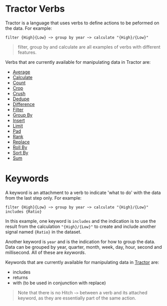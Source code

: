 # Tractor Verbs

Tractor is a language that uses verbs to define actions to be peformed on the data. For example:

```
filter {High}{Low} ~> group by year ~> calculate "{High}/{Low}" 
```

> filter, group by and calculate are all examples of verbs with different features.


Verbs that are currently available for manipulating data in Tractor are:

- [Average](average.md)
- [Calculate](calculate.md)
- [Count](count.md)
- [Crop](crop.md)
- [Crush](crush.md)
- [Dedupe](dedupe.md)
- [Difference](difference.md)
- [Filter](filter.md)
- [Group By](groupby.md)
- [Insert](insert.md)
- [Limit](limit.md)
- [Pad](pad.md)
- [Rank](rank.md)
- [Replace](replace.md)
- [Roll By](rollby.md)
- [Sort By](sortby.md)
- [Sum](sum.md)


# <a id="keywords">Keywords</a>

A keyword is an attachment to a verb to indicate 'what to do' with the data from the last step only. 
For example:

`filter {High}{Low} ~> group by year ~> calculate "{High}/{Low}" includes {Ratio}`

In this example, one keyword is `includes` and the indication is to use the result from the calculation `"{High}/{Low}"` to create and include another signal named `{Ratio}` in the dataset.

Another keyword is `year` and is the indication for how to group the data. Data can be grouped by year, quarter, month, week, day, hour, second and millisecond. All of these are *keywords*.

Keywords that are currently available for manipulating data in [Tractor](../../glossary.md#tractor) are:

- includes
- returns
- with (to be used in conjunction with replace)

>Note that there is no Hitch `~>` between a verb and its attached keyword, as they are essentially part of the same action.
